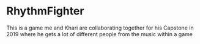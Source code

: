 # RhythmFighter
This is a game me and Khari are collaborating together for his Capstone in 2019 where he gets a lot of different people from the music within a game

